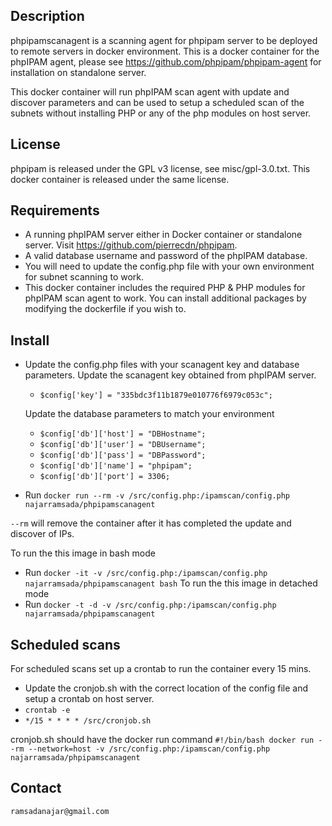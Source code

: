 ## Description
phpipamscanagent is a scanning agent for phpipam server to be deployed to remote servers in docker environment.
This is a docker container for the phpIPAM agent, please see https://github.com/phpipam/phpipam-agent for installation on standalone server.

This docker container will run phpIPAM scan agent with update and discover parameters and can be used to setup a scheduled scan of the subnets without installing PHP or any of the php modules on host server.  

## License
phpipam is released under the GPL v3 license, see misc/gpl-3.0.txt.
This docker container is released under the same license.

## Requirements
 - A running phpIPAM server either in Docker container or standalone server. Visit https://github.com/pierrecdn/phpipam.
 - A valid database username and password of the phpIPAM database.
 - You will need to update the config.php file with your own environment for subnet scanning to work.
 - This docker container includes the required PHP & PHP modules for phpIPAM scan agent to work. You can install additional packages by modifying the dockerfile if you wish to.

## Install
 - Update the config.php files with your scanagent key and database parameters.
   Update the scanagent key obtained from phpIPAM server.
   - `$config['key'] = "335bdc3f11b1879e010776f6979c053c";`
    
   Update the database parameters to match your environment
   - `$config['db']['host'] = "DBHostname";`
   - `$config['db']['user'] = "DBUsername";`
   - `$config['db']['pass'] = "DBPassword";`
   - `$config['db']['name'] = "phpipam";`
   - `$config['db']['port'] = 3306;`
    
 - Run `docker run --rm -v /src/config.php:/ipamscan/config.php najarramsada/phpipamscanagent`
 
 `--rm` will remove the container after it has completed the update and discover of IPs.
 
 To run the this image in bash mode 
 - Run `docker -it -v /src/config.php:/ipamscan/config.php najarramsada/phpipamscanagent bash`
 To run the this image in detached mode
 - Run `docker -t -d -v /src/config.php:/ipamscan/config.php najarramsada/phpipamscanagent`

## Scheduled scans
For scheduled scans set up a crontab to run the container every 15 mins.
 - Update the cronjob.sh with the correct location of the config file and setup a crontab on host server.
 - `crontab -e`
 - `*/15 * * * * /src/cronjob.sh`

cronjob.sh should have the docker run command
`#!/bin/bash
docker run --rm --network=host -v /src/config.php:/ipamscan/config.php najarramsada/phpipamscanagent`

## Contact
`ramsadanajar@gmail.com`
